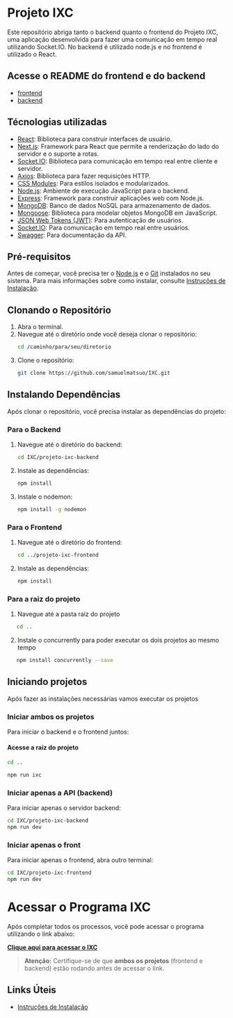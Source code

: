 # Projeto IXC

Este repositório abriga tanto o backend quanto o frontend do Projeto IXC, uma aplicação desenvolvida para fazer uma comunicação em tempo real utilizando Socket.IO. No backend é utilizado node.js e no frontend é utilizado o React. 

## Acesse o README do frontend e do backend
* [frontend](README_frontend.md)
* [backend](README_backend.md)

## Técnologias utilizadas

- [React](https://pt-br.react.dev/): Biblioteca para construir interfaces de usuário.
- [Next.js](https://nextjs.org/docs): Framework para React que permite a renderização do lado do servidor e o suporte a rotas.
- [Socket.IO](https://socket.io/pt-br/docs/v4/): Biblioteca para comunicação em tempo real entre cliente e servidor.
- [Axios](https://axios-http.com/ptbr/docs/intro): Biblioteca para fazer requisições HTTP.
- [CSS Modules](https://github.com/css-modules/css-modules): Para estilos isolados e modularizados.
- [Node.js](https://nodejs.org/docs/latest/api/): Ambiente de execução JavaScript para o backend.
- [Express](https://expressjs.com/pt-br/): Framework para construir aplicações web com Node.js.
- [MongoDB](https://www.mongodb.com/pt-br/docs/): Banco de dados NoSQL para armazenamento de dados.
- [Mongoose](https://mongoosejs.com/docs/documents.html): Biblioteca para modelar objetos MongoDB em JavaScript.
- [JSON Web Tokens (JWT)](https://jwt.io/introduction): Para autenticação de usuários.
- [Socket.IO](https://socket.io/pt-br/docs/v4/): Para comunicação em tempo real entre usuários.
- [Swagger](https://swagger.io/docs/): Para documentação da API.

## Pré-requisitos

Antes de começar, você precisa ter o [Node.js](https://nodejs.org/) e o [Git](https://git-scm.com/) instalados no seu sistema. Para mais informações sobre como instalar, consulte [Instruções de Instalação](README_links.md).

## Clonando o Repositório

1. Abra o terminal.
2. Navegue até o diretório onde você deseja clonar o repositório:
   ```bash
   cd /caminho/para/seu/diretorio
   ```
3. Clone o repositório:
   ```bash
   git clone https://github.com/samuelmatsuo/IXC.git
   ```

## Instalando Dependências

Após clonar o repositório, você precisa instalar as dependências do projeto:

### Para o Backend

1. Navegue até o diretório do backend:
   ```bash
   cd IXC/projeto-ixc-backend
   ```
2. Instale as dependências:
   ```bash
   npm install
   ```
3. Instale o nodemon:
   ```bash
   npm install -g nodemon

### Para o Frontend

1. Navegue até o diretório do frontend:
   ```bash
   cd ../projeto-ixc-frontend
   ```
2. Instale as dependências:
   ```bash
   npm install
   ```
### Para a raiz do projeto
1. Navegue até a pasta raiz do projeto
```bash
   cd ..
  ```
2. Instale o concurrently para poder executar os dois projetos ao mesmo tempo
```bash
   npm install concurrently --save
   ```
## Iniciando projetos

Após fazer as instalações necessárias vamos executar os projetos

### Iniciar ambos os projetos
Para iniciar o backend e o frontend juntos:
#### Acesse a raiz do projeto 
```bash
cd ..
   ```
```bash
npm run ixc
   ```

### Iniciar apenas a API (backend)
Para iniciar apenas o servidor backend:

```bash
cd IXC/projeto-ixc-backend
npm run dev
```

### Iniciar apenas o front
Para iniciar apenas o frontend, abra outro terminal:

```bash
cd IXC/projeto-ixc-frontend
npm run dev
```

# Acessar o Programa IXC

Após completar todos os processos, você pode acessar o programa utilizando o link abaixo:

**[Clique aqui para acessar o IXC](http://localhost:3001/login)**

> **Atenção:** Certifique-se de que **ambos os projetos** (frontend e backend) estão rodando antes de acessar o link.

## Links Úteis

- [Instruções de Instalação](README_links.md)

